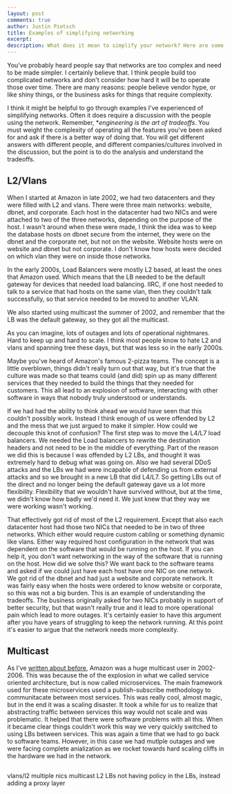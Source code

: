 ```yaml
---
layout: post
comments: true
author: Justin Pietsch
title: Examples of simplifying networking
excerpt:
description: What does it mean to simplify your network? Here are some examples and why they were important for Amazon.
---
```


You've probably heard people say that networks are too complex and need to be made simpler. I certainly believe that. I think people build too complicated networks and don't consider how hard it will be to operate those over time. There are many reasons: people believe vendor hype, or like shiny things, or the business asks for things that require complexity.

I think it might be helpful to go through examples I've experienced of simplifying networks. Often it does require a discussion with the people using the network. Remember, **engineering is the art of tradeoffs*. You must weight the complexity of operating all the features you've been asked for and ask if there is a better way of doing that. You will get different answers with different people, and different companies/cultures involved in the discussion, but the point is to do the analysis and understand the tradeoffs.


## L2/Vlans

When I started at Amazon in late 2002, we had two datacenters and they were filled with L2 and vlans. There were three main networks: website, dbnet, and corporate. Each host in the datacenter had two NICs and were attached to two of the three networks, depending on the purpose of the host. I wasn't around when these were made, I think the idea was to keep the database hosts on dbnet secure from the internet, they were on the dbnet and the corporate net, but not on the website. Website hosts were on website and dbnet but not corporate. I don't know how hosts were decided on which vlan they were on inside those networks.

In the early 2000s, Load Balancers were mostly L2 based, at least the ones that Amazon used. Which means that the LB needed to be the default gateway for devices that needed load balancing. IIRC, if one host needed to talk to a service that had hosts on the same vlan, then they couldn't talk successfully, so that service needed to be moved to another VLAN.

We also started using multicast the summer of 2002, and remember that the LB was the default gateway, so they got all the multicast.

As you can imagine, lots of outages and lots of operational nightmares. Hard to keep up and hard to scale. I think most people know to hate L2 and vlans and spanning tree these days, but that was less so in the early 2000s.

Maybe you've heard of Amazon's famous 2-pizza teams. The concept is a little overblown, things didn't really turn out that way, but it's true that the culture was made so that teams could (and did) spin up as many different services that they needed to build the things that they needed for customers. This all lead to an explosion of software, interacting with other software in ways that nobody truly understood or understands.

If we had had the ability to think ahead we would have seen that this couldn't possibly work. Instead I think enough of us were offended by L2 and the mess that we just argued to make it simpler. How could we decouple this knot of confusion? The first step was to move the L4/L7 load balancers. We needed the Load balancers to rewrite the destination headers and not need to be in the middle of everything. Part of the reason we did this is because I was offended by L2 LBs, and thought it was extremely hard to debug what was going on. Also we had several DDoS attacks and the LBs we had were incapable of defending us from external attacks and so we brought in a new LB that did L4/L7. So getting LBs out of the direct and no longer being the default gateway gave us a lot more flexibility. Flexibility that we wouldn't have survived without, but at the time, we didn't know how badly we'd need it. We just knew that they way we were working wasn't working.

That effectively got rid of most of the L2 requirement. Except that also each datacenter host had those two NICs that needed to be in two of three networks. Which either would require custom cabling or something dynamic like vlans. Either way required host configuration in the network that was dependent on the software that would be running on the host. If you can help it, you don't want networking in the way of the software that is running on the host. How did we solve this? We want back to the software teams and asked if we could just have each host have one NIC on one network. We got rid of the dbnet and had just a website and corporate network. It was fairly easy when the hosts were ordered to know website or corporate, so this was not a big burden. This is an example of understanding the tradeoffs. The business originally asked for two NICs probably in support of better security, but that wasn't really true and it lead to more operational pain which lead to more outages. It's certainly easier to have this argument after you have years of struggling to keep the network running. At this point it's easier to argue that the network needs more complexity.

## Multicast

As I've [written about before](https://elegantnetwork.github.io/posts/Lessons-from-load-balancers-and-multicast/), Amazon was a huge multicast user in 2002-2006. This was because the of the explosion in what we called service oriented architecture, but is now called microservices. The main framework used for these microservices used a publish-subscribe methodology to communitacate between most services. This was really cool, almost magic, but in the end it was a scaling disaster. It took a while for us to realize that abstracting traffic between services this way would not scale and was problematic. It helped that there were software problems with all this. When it became clear things couldn't work this way we very quickly switched to using LBs between services. This was again a time that we had to go back to software teams. However, in this case we had mutlple outages and we were facing complete anialization as we rocket towards hard scaling cliffs in the hardware we had in the network.

##




vlans/l2
multiple nics
multicast
L2 LBs
not having policy in the LBs, instead adding a proxy layer